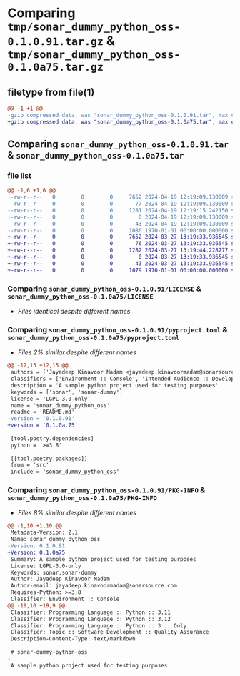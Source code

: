 # Comparing `tmp/sonar_dummy_python_oss-0.1.0.91.tar.gz` & `tmp/sonar_dummy_python_oss-0.1.0a75.tar.gz`

## filetype from file(1)

```diff
@@ -1 +1 @@
-gzip compressed data, was "sonar_dummy_python_oss-0.1.0.91.tar", max compression
+gzip compressed data, was "sonar_dummy_python_oss-0.1.0a75.tar", max compression
```

## Comparing `sonar_dummy_python_oss-0.1.0.91.tar` & `sonar_dummy_python_oss-0.1.0a75.tar`

### file list

```diff
@@ -1,6 +1,6 @@
--rw-r--r--   0        0        0     7652 2024-04-19 12:19:09.130009 sonar_dummy_python_oss-0.1.0.91/LICENSE
--rw-r--r--   0        0        0       77 2024-04-19 12:19:09.130009 sonar_dummy_python_oss-0.1.0.91/README.md
--rw-r--r--   0        0        0     1281 2024-04-19 12:19:15.242150 sonar_dummy_python_oss-0.1.0.91/pyproject.toml
--rw-r--r--   0        0        0        0 2024-04-19 12:19:09.130009 sonar_dummy_python_oss-0.1.0.91/src/sonar_dummy_python_oss/__init__.py
--rw-r--r--   0        0        0       43 2024-04-19 12:19:09.130009 sonar_dummy_python_oss-0.1.0.91/src/sonar_dummy_python_oss/example.py
--rw-r--r--   0        0        0     1080 1970-01-01 00:00:00.000000 sonar_dummy_python_oss-0.1.0.91/PKG-INFO
+-rw-r--r--   0        0        0     7652 2024-03-27 13:19:33.936545 sonar_dummy_python_oss-0.1.0a75/LICENSE
+-rw-r--r--   0        0        0       76 2024-03-27 13:19:33.936545 sonar_dummy_python_oss-0.1.0a75/README.md
+-rw-r--r--   0        0        0     1282 2024-03-27 13:19:44.228777 sonar_dummy_python_oss-0.1.0a75/pyproject.toml
+-rw-r--r--   0        0        0        0 2024-03-27 13:19:33.936545 sonar_dummy_python_oss-0.1.0a75/src/sonar_dummy_python_oss/__init__.py
+-rw-r--r--   0        0        0       43 2024-03-27 13:19:33.936545 sonar_dummy_python_oss-0.1.0a75/src/sonar_dummy_python_oss/example.py
+-rw-r--r--   0        0        0     1079 1970-01-01 00:00:00.000000 sonar_dummy_python_oss-0.1.0a75/PKG-INFO
```

### Comparing `sonar_dummy_python_oss-0.1.0.91/LICENSE` & `sonar_dummy_python_oss-0.1.0a75/LICENSE`

 * *Files identical despite different names*

### Comparing `sonar_dummy_python_oss-0.1.0.91/pyproject.toml` & `sonar_dummy_python_oss-0.1.0a75/pyproject.toml`

 * *Files 2% similar despite different names*

```diff
@@ -12,15 +12,15 @@
 authors = ['Jayadeep Kinavoor Madam <jayadeep.kinavoormadam@sonarsource.com>']
 classifiers = ['Environment :: Console', 'Intended Audience :: Developers', 'Operating System :: OS Independent', 'Programming Language :: Python', 'Programming Language :: Python :: 3', 'Programming Language :: Python :: 3 :: Only', 'Programming Language :: Python :: 3.8', 'Programming Language :: Python :: 3.9', 'Programming Language :: Python :: 3.10', 'Programming Language :: Python :: 3.11', 'Programming Language :: Python :: 3.12', 'Topic :: Software Development :: Quality Assurance']
 description = 'A sample python project used for testing purposes'
 keywords = ['sonar', 'sonar-dummy']
 license = 'LGPL-3.0-only'
 name = 'sonar_dummy_python_oss'
 readme = 'README.md'
-version = '0.1.0.91'
+version = '0.1.0a.75'
 
 [tool.poetry.dependencies]
 python = '>=3.8'
 
 [[tool.poetry.packages]]
 from = 'src'
 include = 'sonar_dummy_python_oss'
```

### Comparing `sonar_dummy_python_oss-0.1.0.91/PKG-INFO` & `sonar_dummy_python_oss-0.1.0a75/PKG-INFO`

 * *Files 8% similar despite different names*

```diff
@@ -1,10 +1,10 @@
 Metadata-Version: 2.1
 Name: sonar_dummy_python_oss
-Version: 0.1.0.91
+Version: 0.1.0a75
 Summary: A sample python project used for testing purposes
 License: LGPL-3.0-only
 Keywords: sonar,sonar-dummy
 Author: Jayadeep Kinavoor Madam
 Author-email: jayadeep.kinavoormadam@sonarsource.com
 Requires-Python: >=3.8
 Classifier: Environment :: Console
@@ -19,10 +19,9 @@
 Classifier: Programming Language :: Python :: 3.11
 Classifier: Programming Language :: Python :: 3.12
 Classifier: Programming Language :: Python :: 3 :: Only
 Classifier: Topic :: Software Development :: Quality Assurance
 Description-Content-Type: text/markdown
 
 # sonar-dummy-python-oss
-
 A sample python project used for testing purposes.
```

